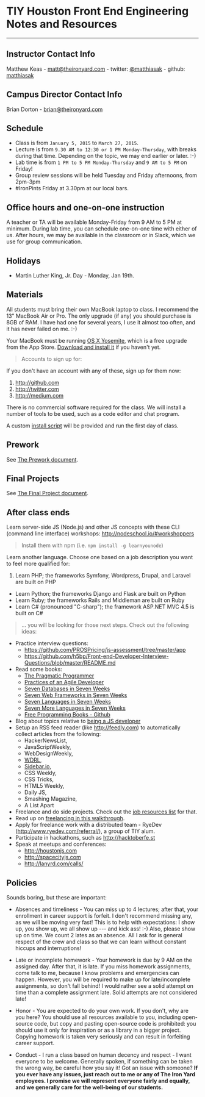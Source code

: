 # TIY Houston Front End Engineering Notes and Resources

---

## Instructor Contact Info

Matthew Keas - [matt@theironyard.com](mailto:matt@theironyard.com) - twitter: [@matthiasak](http://twitter.com/matthiasak) - github: [matthiasak](http://github.com/matthiasak)

## Campus Director Contact Info

Brian Dorton - [brian@theironyard.com](mailto:brian@theironyard.com)

## Schedule

- Class is from `January 5, 2015` to `March 27, 2015`.
- Lecture is from `9.30 AM to 12:30 or 1 PM Monday-Thursday`, with breaks during that time. Depending on the topic, we may end earlier or later. :-)
- Lab time is from `1 PM to 5 PM Monday-Thursday` and `9 AM to 5 PM` on Friday!
- Group review sessions will be held Tuesday and Friday afternoons, from 2pm-3pm
- #IronPints Friday at 3.30pm at our local bars.

## Office hours and one-on-one instruction

A teacher or TA will be available Monday-Friday from 9 AM to 5 PM at minimum. During lab time, you can schedule one-on-one time with either of us. After hours, we may be available in the classroom or in Slack, which we use for group communication.

## Holidays

- Martin Luther King, Jr. Day - Monday, Jan 19th.

## Materials

All students must bring their own MacBook laptop to class. I recommend the 13" MacBook Air or Pro. The only upgrade (if any) you should purchase is 8GB of RAM. I have had one for several years, I use it almost too often, and it has never failed on me. :-)

Your MacBook must be running [OS X Yosemite](https://itunes.apple.com/us/app/os-x-yosemite/id915041082?mt=12), which is a free upgrade from the App Store. [Download and install it](https://itunes.apple.com/us/app/os-x-yosemite/id915041082?mt=12) if you haven't yet.

> Accounts to sign up for:

If you don't have an account with any of these, sign up for them now:

1. http://github.com
2. http://twitter.com
3. http://medium.com

There is no commercial software required for the class. We will install a number of tools to be used, such as a code editor and chat program.

A custom [install script](./extras/ultimate-install-script.sh) will be provided and run the first day of class.

## Prework

See [The Prework document](./prework.md).

## Final Projects

See [The Final Project document](./final-project.md).

## After class ends

Learn server-side JS (Node.js) and other JS concepts with these CLI (command line interface) workshops: http://nodeschool.io/#workshoppers

> Install them with npm (i.e. `npm install -g learnyounode`)

Learn another language. Choose one based on a job description you want to feel more qualified for:

1. Learn PHP; the frameworks Symfony, Wordpress, Drupal, and Laravel are built on PHP
- Learn Python; the frameworks Django and Flask are built on Python
- Learn Ruby; the frameworks Rails and Middleman are built on Ruby
- Learn C# (pronounced "C-sharp"); the framework ASP.NET MVC 4.5 is built on C#

> ... you will be looking for those next steps. Check out the following ideas:

- Practice interview questions: 
    + https://github.com/PROSPricing/js-assessment/tree/master/app
    + https://github.com/h5bp/Front-end-Developer-Interview-Questions/blob/master/README.md
- Read some books:
    + [The Pragmatic Programmer](https://pragprog.com/book/tpp/the-pragmatic-programmer)
    + [Practices of an Agile Developer](https://pragprog.com/book/pad/practices-of-an-agile-developer)
    + [Seven Databases in Seven Weeks](https://pragprog.com/book/rwdata/seven-databases-in-seven-weeks)
    + [Seven Web Frameworks in Seven Weeks](https://pragprog.com/book/7web/seven-web-frameworks-in-seven-weeks)
    + [Seven Languages in Seven Weeks](https://pragprog.com/book/btlang/seven-languages-in-seven-weeks)
    + [Seven More Languages in Seven Weeks](https://pragprog.com/book/7lang/seven-more-languages-in-seven-weeks)
    + [Free Programming Books - Github](https://github.com/vhf/free-programming-books/blob/master/free-programming-books.md)
- Blog about topics relative to [being a JS developer](./extras/blogging-topics.md)
- Setup an RSS feed reader (like http://feedly.com) to automatically collect articles from the following:
    - HackerNewsList,
    - JavaScriptWeekly,
    - WebDesignWeekly,
    - [WDRL](http://tinyletter.com/wdrl),
    - [Sidebar.io](http://sidebar.io/),
    - CSS Weekly,
    - CSS Tricks,
    - HTML5 Weekly,
    - Daily JS,
    - Smashing Magazine,
    - A List Apart
- Freelance and do side projects. Check out the [job resources list](./examples/extras/job-resources.md) for that. 
- Read up on [freelancing in this walkthrough](https://github.com/ericdodds/the-little-freelancer).
- Apply for freelance work with a distributed team - RyeDev (http://www.ryedev.com/referral/), a group of TIY alum.
- Participate in hackathons, such as http://hacktoberfe.st
- Speak at meetups and conferences:
    + http://houstonjs.com
    + http://spacecityjs.com
    + http://lanyrd.com/calls/

## Policies

Sounds boring, but these are important:

- Absences and timeliness - You can miss up to 4 lectures; after that, your enrollment in career support is forfeit. I don't recommend missing any, as we will be moving very fast! This is to help with expectations: I show up, you show up, we all show up --- and kick ass! :-) Also, please show up on time. We count 2 lates as an absence. All I ask for is general respect of the crew and class so that we can learn without constant hiccups and interruptions!

- Late or incomplete homework - Your homework is due by 9 AM on the assigned day. After that, it is late. If you miss homework assignments, come talk to me, because I know problems and emergencies can happen. However, you will be required to make up for late/incomplete assignments, so don't fall behind! I would rather see a solid attempt on time than a complete assignment late. Solid attempts are not considered late!

- Honor - You are expected to do your own work. If you don't, why are you here? You should use all resources available to you, including open-source code, but copy and pasting open-source code is prohibited: you should use it only for inspiration or as a library in a bigger project. Copying homework is taken very seriously and can result in forfeiting career support.

- Conduct - I run a class based on human decency and respect - I want everyone to be welcome. Generally spoken, if something can be taken the wrong way, be careful how you say it! Got an issue with someone? **If you ever have any issues, just reach out to me or any of The Iron Yard employees. I promise we will represent everyone fairly and equally, and we generally care for the well-being of our students.**
